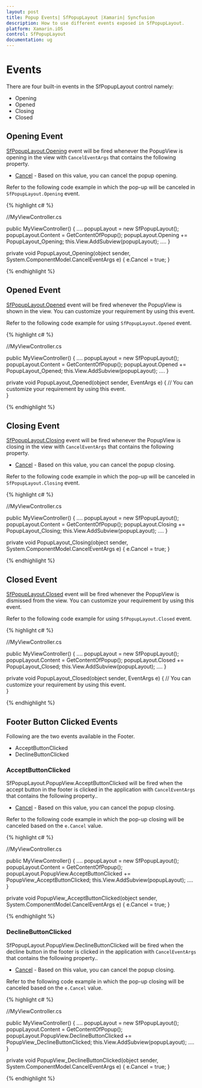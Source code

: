 ```yaml
---
layout: post
title: Popup Events| SfPopupLayout |Xamarin| Syncfusion
description: How to use different events exposed in SfPopupLayout.
platform: Xamarin.iOS
control: SfPopupLayout
documentation: ug
--- 
```


# Events

There are four built-in events in the SfPopupLayout control namely:

* Opening
* Opened
* Closing
* Closed

## Opening Event

[SfPopupLayout.Opening](https://help.syncfusion.com/cr/cref_files/xamarin-ios/sfpopuplayout/Syncfusion.SfPopupLayout.iOS~Syncfusion.iOS.PopupLayout.SfPopupLayout~Opening_EV.html) event will be fired whenever the PopupView is opening in the view with `CancelEventArgs` that contains the following property.

* [Cancel](https://msdn.microsoft.com/query/dev14.query?appId=Dev14IDEF1&l=EN-US&k=k(System.ComponentModel.CancelEventArgs.Cancel)&rd=true) - Based on this value, you can cancel the popup opening.

Refer to the following code example in which the pop-up will be canceled in `SfPopupLayout.Opening` event.

{% highlight c# %}

//MyViewController.cs

public MyViewController()
{
    ....
    popupLayout = new SfPopupLayout();
    popupLayout.Content = GetContentOfPopup();
    popupLayout.Opening += PopupLayout_Opening;
    this.View.AddSubview(popupLayout);
    ....
}

private void PopupLayout_Opening(object sender, System.ComponentModel.CancelEventArgs e)
{
     e.Cancel = true;
}

{% endhighlight %}

## Opened Event

[SfPopupLayout.Opened](https://help.syncfusion.com/cr/cref_files/xamarin-ios/sfpopuplayout/Syncfusion.SfPopupLayout.iOS~Syncfusion.iOS.PopupLayout.SfPopupLayout~Opened_EV.html) event will be fired whenever the PopupView is shown in the view.
You can customize your requirement by using this event.

Refer to the following code example for using `SfPopupLayout.Opened` event.

{% highlight c# %}

//MyViewController.cs

public MyViewController()
{
    ....
    popupLayout = new SfPopupLayout();
    popupLayout.Content = GetContentOfPopup();
    popupLayout.Opened += PopupLayout_Opened;
    this.View.AddSubview(popupLayout);
    ....
}

private void PopupLayout_Opened(object sender, EventArgs e)
{
    // You can customize your requirement by using this event.        
}

{% endhighlight %}

## Closing Event

[SfPopupLayout.Closing](https://help.syncfusion.com/cr/cref_files/xamarin-ios/sfpopuplayout/Syncfusion.SfPopupLayout.iOS~Syncfusion.iOS.PopupLayout.SfPopupLayout~Closing_EV.html) event will be fired whenever the PopupView is closing in the view with `CancelEventArgs` that contains the following property.

* [Cancel](https://msdn.microsoft.com/query/dev14.query?appId=Dev14IDEF1&l=EN-US&k=k(System.ComponentModel.CancelEventArgs.Cancel)&rd=true) - Based on this value, you can cancel the popup closing.

Refer to the following code example in which the pop-up will be canceled in `SfPopupLayout.Closing` event.

{% highlight c# %}

//MyViewController.cs

public MyViewController()
{
    ....
    popupLayout = new SfPopupLayout();
    popupLayout.Content = GetContentOfPopup();
    popupLayout.Closing += PopupLayout_Closing;
    this.View.AddSubview(popupLayout);
    ....
}

private void PopupLayout_Closing(object sender, System.ComponentModel.CancelEventArgs e)
{
    e.Cancel = true;
}

{% endhighlight %}

## Closed Event

[SfPopupLayout.Closed](https://help.syncfusion.com/cr/cref_files/xamarin-ios/sfpopuplayout/Syncfusion.SfPopupLayout.iOS~Syncfusion.iOS.PopupLayout.SfPopupLayout~Closed_EV.html) event will be fired whenever the PopupView is dismissed from the view.
You can customize your requirement by using this event.

Refer to the following code example for using `SfPopupLayout.Closed` event.

{% highlight c# %}

//MyViewController.cs

public MyViewController()
{
    ....
    popupLayout = new SfPopupLayout();
    popupLayout.Content = GetContentOfPopup();
    popupLayout.Closed += PopupLayout_Closed;
    this.View.AddSubview(popupLayout);
    ....
}

private void PopupLayout_Closed(object sender, EventArgs e)
{
    // You can customize your requirement by using this event.       
}

{% endhighlight %}

## Footer Button Clicked Events

Following are the two events available in the Footer.

* AcceptButtonClicked
* DeclineButtonClicked

### AcceptButtonClicked

SfPopupLayout.PopupView.AcceptButtonClicked will be fired when the accept button in the footer is clicked in the application with `CancelEventArgs` that contains the following property.. 

* [Cancel](https://msdn.microsoft.com/query/dev14.query?appId=Dev14IDEF1&l=EN-US&k=k(System.ComponentModel.CancelEventArgs.Cancel)&rd=true) - Based on this value, you can cancel the popup closing.

Refer to the following code example in which the pop-up closing will be canceled based on the `e.Cancel` value.

{% highlight c# %}

//MyViewController.cs

public MyViewController()
{
    ....
    popupLayout = new SfPopupLayout();
    popupLayout.Content = GetContentOfPopup();
    popupLayout.PopupView.AcceptButtonClicked += PopupView_AcceptButtonClicked;
    this.View.AddSubview(popupLayout);
    ....
}

private void PopupView_AcceptButtonClicked(object sender, System.ComponentModel.CancelEventArgs e)
{
     e.Cancel = true;
}

{% endhighlight %}

### DeclineButtonClicked

SfPopupLayout.PopupView.DeclineButtonClicked will be fired when the decline button in the footer is clicked in the application with `CancelEventArgs` that contains the following property.. 

* [Cancel](https://msdn.microsoft.com/query/dev14.query?appId=Dev14IDEF1&l=EN-US&k=k(System.ComponentModel.CancelEventArgs.Cancel)&rd=true) - Based on this value, you can cancel the popup closing.

Refer to the following code example in which the pop-up closing will be canceled based on the `e.Cancel` value.

{% highlight c# %}

//MyViewController.cs

public MyViewController()
{
    ....
    popupLayout = new SfPopupLayout();
    popupLayout.Content = GetContentOfPopup();
    popupLayout.PopupView.DeclineButtonClicked += PopupView_DeclineButtonClicked;
    this.View.AddSubview(popupLayout);
    ....
}

private void PopupView_DeclineButtonClicked(object sender, System.ComponentModel.CancelEventArgs e)
{
    e.Cancel = true;
}

{% endhighlight %}